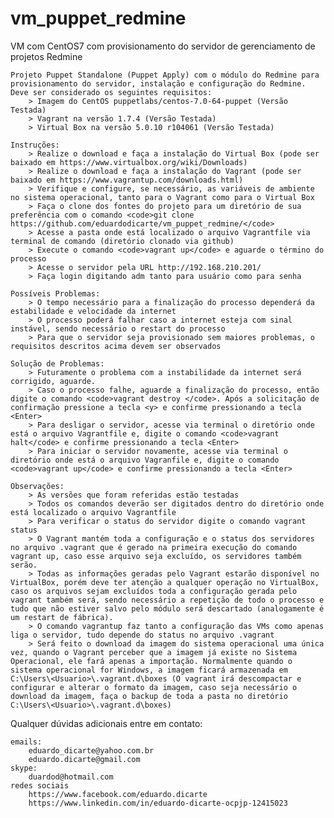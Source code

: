 # vm_puppet_redmine
VM com CentOS7 com provisionamento do servidor de gerenciamento de projetos Redmine

    Projeto Puppet Standalone (Puppet Apply) com o módulo do Redmine para provisionamento do servidor, instalação e configuração do Redmine. Deve ser considerado os seguintes requisitos:
      	> Imagem do CentOS puppetlabs/centos-7.0-64-puppet (Versão Testada)
      	> Vagrant na versão 1.7.4 (Versão Testada)
      	> Virtual Box na versão 5.0.10 r104061 (Versão Testada)
    
    Instruções:
        > Realize o download e faça a instalação do Virtual Box (pode ser baixado em https://www.virtualbox.org/wiki/Downloads)
        > Realize o download e faça a instalação do Vagrant (pode ser baixado em https://www.vagrantup.com/downloads.html)
        > Verifique e configure, se necessário, as variáveis de ambiente no sistema operacional, tanto para o Vagrant como para o Virtual Box
        > Faça o clone dos fontes do projeto para um diretório de sua preferência com o comando <code>git clone https://github.com/eduardodicarte/vm_puppet_redmine/</code>
        > Acesse a pasta onde está localizado o arquivo Vagrantfile via terminal de comando (diretório clonado via github)
        > Execute o comando <code>vagrant up</code> e aguarde o término do processo
        > Acesse o servidor pela URL http://192.168.210.201/
        > Faça login digitando adm tanto para usuário como para senha
        
    Possíveis Problemas:
        > O tempo necessário para a finalização do processo dependerá da estabilidade e velocidade da internet
        > O processo poderá falhar caso a internet esteja com sinal instável, sendo necessário o restart do processo
        > Para que o servidor seja provisionado sem maiores problemas, o requisitos descritos acima devem ser observados
    
    Solução de Problemas:
        > Futuramente o problema com a instabilidade da internet será corrigido, aguarde.
        > Caso o processo falhe, aguarde a finalização do processo, então digite o comando <code>vagrant destroy </code>. Após a solicitação de confirmação pressione a tecla <y> e confirme pressionando a tecla <Enter>
        > Para desligar o servidor, acesse via terminal o diretório onde está o arquivo Vagrantfile e, digite o comando <code>vagrant halt</code> e confirme pressionando a tecla <Enter>
        > Para iniciar o servidor novamente, acesse via terminal o diretório onde está o arquivo Vagranfile e, digite o comando <code>vagrant up</code> e confirme pressionando a tecla <Enter>
        
    Observações:
        > As versões que foram referidas estão testadas
        > Todos os comandos deverão ser digitados dentro do diretório onde está localizado o arquivo Vagrantfile
        > Para verificar o status do servidor digite o comando vagrant status
        > O Vagrant mantém toda a configuração e o status dos servidores no arquivo .vagrant que é gerado na primeira execução do comando vagrant up, caso esse arquivo seja excluído, os servidores também serão.
        > Todas as informações geradas pelo Vagrant estarão disponível no VirtualBox, porém deve ter atenção a qualquer operação no VirtualBox, caso os arquivos sejam excluídos toda a configuração gerada pelo vagrant também será, sendo necessário a repetição de todo o processo e tudo que não estiver salvo pelo módulo será descartado (analogamente é um restart de fábrica).
        > O comando vagrantup faz tanto a configuração das VMs como apenas liga o servidor, tudo depende do status no arquivo .vagrant
        > Será feito o download da imagem do sistema operacional uma única vez, quando o Vagrant perceber que a imagem já existe no Sistema Operacional, ele fará apenas a importação. Normalmente quando o sistema operacional for Windows, a imagem ficará armazenada em C:\Users\<Usuario>\.vagrant.d\boxes (O vagrant irá descompactar e configurar e alterar o formato da imagem, caso seja necessário o download da imagem, faça o backup de toda a pasta no diretório C:\Users\<Usuario>\.vagrant.d\boxes)
        
  Qualquer dúvidas adicionais entre em contato:     
         
    emails:    
        eduardo_dicarte@yahoo.com.br   
        eduardo.dicarte@gmail.com                
    skype:     
        duardod@hotmail.com              
    redes sociais    
        https://www.facebook.com/eduardo.dicarte    
        https://www.linkedin.com/in/eduardo-dicarte-ocpjp-12415023   
        
